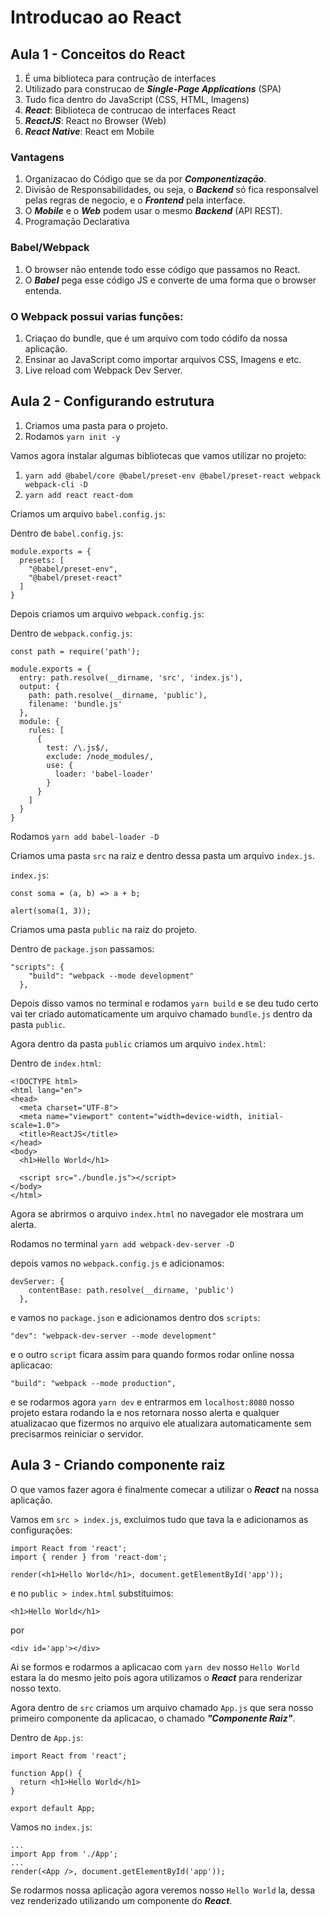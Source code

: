 # Introducao ao React

## Aula 1 - Conceitos do React 

1. É uma biblioteca para contruçāo de interfaces
2. Utilizado para construcao de ***Single-Page Applications*** (SPA)
3. Tudo fica dentro do JavaScript (CSS, HTML, Imagens)
4. ***React***: Biblioteca de contrucao de interfaces React
5. ***ReactJS***: React no Browser (Web)
6. ***React Native***: React em Mobile

### Vantagens

1. Organizacao do Código que se da por ***Componentizaçāo***.
2. Divisāo de Responsabilidades, ou seja, o ***Backend*** só fica responsalvel pelas regras de negocio, e o ***Frontend*** pela interface.
3. O ***Mobile*** e o ***Web*** podem usar o mesmo ***Backend*** (API REST).
4. Programaçāo Declarativa

### Babel/Webpack

1. O browser nāo entende todo esse código que passamos no React.
2. O ***Babel*** pega esse código JS e converte de uma forma que o browser entenda.
### O Webpack possui varias funções:
  1. Criaçao do bundle, que é um arquivo com todo códifo da nossa aplicação.
  2. Ensinar ao JavaScript como importar arquivos CSS, Imagens e etc.
  3. Live reload com Webpack Dev Server.

## Aula 2 - Configurando estrutura

1. Criamos uma pasta para o projeto.
2. Rodamos `yarn init -y`

 Vamos agora instalar algumas bibliotecas que vamos utilizar no projeto:

1. `yarn add @babel/core @babel/preset-env @babel/preset-react webpack webpack-cli -D`
2. `yarn add react react-dom`

Criamos um arquivo `babel.config.js`:

Dentro de `babel.config.js`: 

```
module.exports = {
  presets: [
    "@babel/preset-env",
    "@babel/preset-react"
  ]
}
```

Depois criamos um arquivo `webpack.config.js`:

Dentro de `webpack.config.js`:

```
const path = require('path');

module.exports = {
  entry: path.resolve(__dirname, 'src', 'index.js'),
  output: {
    path: path.resolve(__dirname, 'public'),
    filename: 'bundle.js'
  },
  module: {
    rules: [
      {
        test: /\.js$/,
        exclude: /node_modules/,
        use: {
          loader: 'babel-loader'
        }
      }
    ]
  }
}
```

Rodamos `yarn add babel-loader -D`

Criamos uma pasta `src` na raiz e dentro dessa pasta um arquivo `index.js`.

`index.js`:

```
const soma = (a, b) => a + b;

alert(soma(1, 3));
```

Criamos uma pasta `public` na raiz do projeto.

Dentro de `package.json` passamos:

```
"scripts": {
    "build": "webpack --mode development"
  },
```

Depois disso vamos no terminal e rodamos `yarn build` e se deu tudo certo vai ter criado automaticamente um arquivo chamado `bundle.js` dentro da pasta `public`.

Agora dentro da pasta `public` criamos um arquivo `index.html`:

Dentro de `index.html`:

```
<!DOCTYPE html>
<html lang="en">
<head>
  <meta charset="UTF-8">
  <meta name="viewport" content="width=device-width, initial-scale=1.0">
  <title>ReactJS</title>
</head>
<body>
  <h1>Hello World</h1>

  <script src="./bundle.js"></script>
</body>
</html>
```
Agora se abrirmos o arquivo `index.html` no navegador ele mostrara um alerta.

Rodamos no terminal `yarn add webpack-dev-server -D`

depois vamos no `webpack.config.js` e adicionamos:

```
devServer: {
    contentBase: path.resolve(__dirname, 'public')
  },
```

e vamos no `package.json` e adicionamos dentro dos `scripts`:

`"dev": "webpack-dev-server --mode development"`

e o outro `script` ficara assim para quando formos rodar online nossa aplicacao: 

`"build": "webpack --mode production",`

e se rodarmos agora `yarn dev` e entrarmos em `localhost:8080` nosso projeto estara rodando la e nos retornara nosso alerta e qualquer atualizacao que fizermos no arquivo ele atualizara automaticamente sem precisarmos reiniciar o servidor.

## Aula 3 - Criando componente raiz

O que vamos fazer agora é finalmente comecar a utilizar o ***React*** na nossa aplicaçāo.

Vamos em `src > index.js`, excluimos tudo que tava la e adicionamos as configurações:

```
import React from 'react';
import { render } from 'react-dom';

render(<h1>Hello World</h1>, document.getElementById('app'));
```

e no `public > index.html` substituimos:

`<h1>Hello World</h1>`

por 

`<div id='app'></div>`

Ai se formos e rodarmos a aplicacao com `yarn dev` nosso `Hello World` estara la do mesmo jeito pois agora utilizamos o ***React*** para renderizar nosso texto.

Agora dentro de `src` criamos um arquivo chamado `App.js` que sera nosso primeiro componente da aplicacao, o chamado ***"Componente Raiz"***.

Dentro de `App.js`:

```
import React from 'react';

function App() {
  return <h1>Hello World</h1>
}

export default App;
```

Vamos no `index.js`:

```
...
import App from './App';
...
render(<App />, document.getElementById('app'));
```

Se rodarmos nossa aplicaçāo agora veremos nosso `Hello World` la, dessa vez renderizado utilizando um componente do ***React***.

